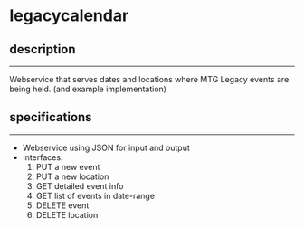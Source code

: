 # legacycalendar
## description
---
Webservice that serves dates and locations where MTG Legacy events are being held. (and example implementation)

## specifications
---
* Webservice using JSON for input and output
* Interfaces:
	1. PUT a new event 
	2. PUT a new location
	3. GET detailed event info
	4. GET list of events in date-range
	5. DELETE event
	6. DELETE location

